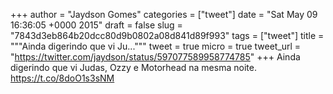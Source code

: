 
+++
author = "Jaydson Gomes"
categories = ["tweet"]
date = "Sat May 09 16:36:05 +0000 2015"
draft = false
slug = "7843d3eb864b20dcc80d9b0802a08d841d89f993"
tags = ["tweet"]
title = """Ainda digerindo que vi Ju..."""
tweet = true
micro = true
tweet_url = "https://twitter.com/jaydson/status/597077589958774785"
+++
Ainda digerindo que vi Judas, Ozzy e Motorhead na mesma noite. https://t.co/8doO1s3sNM
